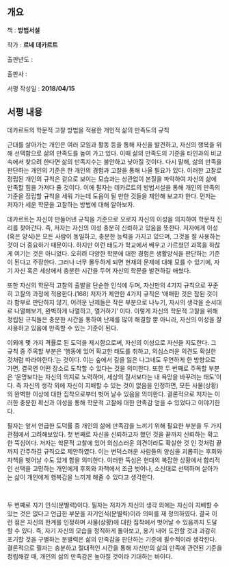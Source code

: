 

## 개요

책 : **방법서설**

작가 : **르네 데카르트**

출판년도 :

출판사 : 

서평 작성일 : **2018/04/15**



## 서평 내용

 데카르트의 학문적 고찰 방법을 적용한 개인적 삶의 만족도의 규칙 

 근대를 살아가는 개인은 여러 모임과 활동 등을 통해 자신을 발견하고, 자신의 행복을 위해 선택함으로 삶의 만족도를 높여 가고 있다. 이때 삶의 만족도의 기준을 타인과의 비교 속에서 찾으려 한다면 삶의 만족지수는 불안하고 낮아질 것이다. 다시 말해, 삶의 만족을 판단하는 개인의 기준은 한 개인의 경험과 고찰을 통해 나올 필요가 있다. 이러한 고찰로 정립된 개인의 규칙은 겉으로 보이는 모습과는 상관없이 본질을 파악하여 자신의 삶에 만족할 힘을 가져다 줄 것이다. 이에 필자는 데카르트의 방법서설을 통해 개인의 만족의 기준을 정립할 규칙을 세워 가는데 도움이 될 만한 것들을 제안해 보고자 한다. 먼저는 저자가 세운 학문을 고찰하는 방법에 대해 알아보자.       

 데카르트는 자신이 만들어낸 규칙을 기준으로 오로지 자신의 이성을 의지하여 학문적 진리를 찾아간다. 즉, 저자는 자신의 이성 충분히 신뢰하고 있음을 뜻한다. 저자에게 이성(혹은 양식)은 모든 사람이 동일하고, 충분한 능력을 가지고 있으며, 그것을 잘 사용하는 것이 더 중요하기 때문이다. 하지만 이런 태도가 학교에서 배우고 가르쳤던 과목을 하찮게 여기는 것은 아니었다. 오히려 다양한 학문에 대한 경험은 생활양식을 판단하는 기준이 된다고 주장한다. 그러나 너무 몰두하게 되면 현재의 문제에 대해 모를 수 있기에, 자기 자신 혹은 세상에서 충분한 시간을 두어 자신의 학문을 발견하길 애썼다.    

 또한 자신의 학문적 고찰의 출발을 단순한 인식에 두며, 자신만의 4가지 규칙으로 꾸준히 고찰의 과정에 적용한다.(168) 저자가 제안한 4가지 규칙은 ‘애매한 것은 참된 것이라 함부로 판단하지 않기, 어려운 난제들은 작은 부분으로 나누기, 자시의 생각을 순서대로 나열해보기, 완벽하게 나열하고, 열거하기’ 이다. 이렇게 자신의 학문적 고찰을 위해 정립된 규칙들은 충분한 시간을 통하여 난제를 많이 해결할 뿐 아니라, 자신의 이성을 잘 사용하고 있음에 만족할 수 있는 기준이 된다.     

 이외에 몇 가지 격률로 된 도덕을 제시함으로써, 자신의 이성으로 자신을 지도한다. 그 규칙 중 주목할 부분은 ‘행동에 있어 확고한 태도를 취하고, 의심스러운 의견도 확실한 것처럼 따라야한다.’는 것이다. 이는 숲에서 길을 잃은 나그네도 우연하게 한 방향으로 가면, 결국엔 어떤 장소로 도착할 수 있다는 것을 의미한다. 또한 두 번째로 주목할 부분은 ‘운명보다는 자신의 의지로 노력하며, 세상의 질서보다는 내 욕망을 바꾸려는 태도’이다. 즉 자신의 생각 외에 자신이 지배할 수 있는 것이 없음을 인정하면, 모든 사물(상황)의 완벽한 이상에 대한 집착으로부터 벗어 날수 있음을 의미한다. 결론적으로 저자는 이러한 충분한 확신과 이성을 통해 학문적 고찰에 대한 만족감 얻을 수 있었다고 이야기한다.     

 필자는 앞서 언급한 도덕률 중 개인의 삶에 만족감을 느끼기 위해 필요한 부분을 두 가지 관점에서 고려해보았다. 첫 번째로 자신을 신뢰하고자 했던 것을 끝까지 신뢰하는 확고한 뚝심이다. 저자는 학문적 고찰에 있어 의심스러운 의견이라도 확실한 것 인 것처럼 끝까지 간주하길 규칙으로 제안하였다. 이는 변덕스러운 사람들의 양심을 괴롭히는 후회와 자책을 벗어날 수도 있게 함을 의미한다. 이러한 뚝심은 현대의 복잡한 상황에서 합리적인 선택을 고민하는 개인에게 후회와 자책에서 조금 벗어나, 소신대로 선택하며 살아가는 삶이 개인에게 행복감을 느끼게 해줄 수 있다고 생각한다. 

​     

 두 번째로 자기 인식(분별력)이다. 필자는 저자가 자신의 생각 외에는 자신이 지배할 수 있는 것은 없다고 언급한 부분을 자기인식(분별력)이라 의미를 재 정의하였다. 결국 이런 점은 자신의 한계를 인정하며 사물(상황)에 대한 집착에서 벗어날 수 있음까지 도달할 수 있다. 즉, 자기 자신의 모습을 정직하게 돌아보고, 용기 내어 도전할 것과 과감히 포기할 것을 구별하는 분별력은 삶의 만족감을 판단하는 기준에 필수적이라 생각한다. 결론적으로 필자는 충분하고 절대적인 시간을 통해 자신만의 삶의 만족에 관련된 기준을 정립해갈 때, 개인의 삶의 만족감은 높아질 것이라 기대하는 바이다.